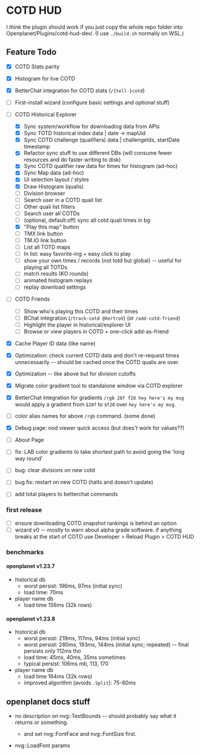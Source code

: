 # COTD HUD

I *think* the plugin should work if you just copy the whole repo folder into Openplanet/Plugins/cotd-hud-dev/. (I use `./build.sh` normally on WSL.)

## Feature Todo

- [x] COTD Stats parity
- [x] Histogram for live COTD
- [x] BetterChat integration for COTD stats (`/{tell-}cotd`)
- [ ] First-install wizard (configure basic settings and optional stuff)
- [ ] COTD Historical Explorer
    - [x] Sync system/workflow for downloading data from APIs
    - [x] Sync TOTD historical index data | date -> mapUid
    - [x] Sync COTD challenge (qualifiers) data | challengeIds, startDate timestamp
    - [x] Refactor sync stuff to use different DBs (will consume fewer resources and do faster writing to disk)
    - [x] Sync COTD qualifier raw data for times for histogram (ad-hoc)
    - [x] Sync Map data (ad-hoc)
    - [x] UI selection layout / styles
    - [x] Draw Histogram (qualis)
    - [ ] Division browser
    - [ ] Search user in a COTD quali list
    - [ ] Other quali list filters
    - [ ] Search user all COTDs
    - [ ] (optional, default:off) sync all cotd quali times in bg
    - [x] "Play this map" button
    - [ ] TMX link button
    - [ ] TM.IO link button
    - [ ] List all TOTD maps
    - [ ] In list: easy favorite-ing + easy click to play
    - [ ] show your own times / records (not totd but global) -- useful for playing all TOTDs
    - [ ] match results (KO rounds)
    - [ ] animated histogram replays
    - [ ] replay download settings
- [ ] COTD Friends
  - [ ] Show who's playing this COTD and their times
  - [ ] BChat integration (`/track-cotd @XertroV`) (or `/add-cotd-friend`)
  - [ ] Highlight the player in historical/explorer UI
  - [ ] Browse or view players in COTD + one-click add-as-friend
- [x] Cache Player ID data (like name)
- [x] Optimization: check current COTD data and don't re-request times unnecessarily -- should be cached once the COTD qualis are over.
- [x] Optimization -- like above but for division cutoffs
- [x] Migrate color gradient tool to standalone window via COTD explorer
- [x] BetterChat integration for gradients `/rgb 28f f28 hey here's my msg` would apply a gradient from `$28f` to `$f28` over `hey here's my msg`.
- [ ] color alias names for above `/rgb` command. (some done)
- [x] Debug page: nod viewer quick access (but does't work for values??)
- [ ] About Page
- [ ] fix: LAB color gradients to take shortest path to avoid going the 'long way round'
- [ ] bug: clear divisions on new cotd
- [ ] bug fix: restart on new COTD (halts and doesn't update)
- [ ] add total players to betterchat commands


### first release

- [ ] ensure downloading COTD snapshot rankings is behind an option
- [ ] wizard v0 -- mostly to warn about alpha grade software. if anything breaks at the start of COTD use Developer > Reload Plugin > COTD HUD

### benchmarks

#### openplanet v1.23.7

- historical db
    - worst persist: 196ms, 97ms (initial sync)
    - load time: 70ms
- player name db
    - load time 156ms (32k rows)

#### openplanet v1.23.8

- historical db
    - worst persist: 219ms, 117ms, 94ms (initial sync)
    - worst persist: 280ms, 193ms, 144ms (initial sync; repeated) -- final persists only 112ms tho
    - load time: 45ms, 40ms, 35ms sometimes
    - typical persist: 106ms mb, 113, 170
- player name db
    - load time 164ms (32k rows)
    - improved algorithm (avoids `.Split`): 75-80ms

## openplanet docs stuff

- no description on nvg::TextBounds -- should probably say what it returns or something.
  - and set nvg::FontFace and nvg::FontSize first.

- nvg::LoadFont params
